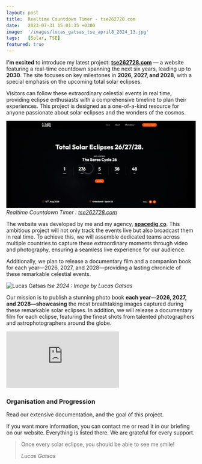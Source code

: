 ```yaml
---
layout: post
title:  Realtime Countdown Timer - tse262728.com
date:   2023-07-31 15:01:35 +0300
image:  '/images/lucas_gatsas_tse_april8_2024_13.jpg'
tags:   [Solar, TSE]
featured: true
---
```

<strong>I’m excited</strong> to introduce my latest project: <strong><a href="https://tse262728.com" target="_blank">tse262728.com</a></strong> — a website featuring a real-time countdown spanning the next six years, leading up to <strong>2030</strong>. The site focuses on key milestones in  <strong>2026, 2027, and 2028</strong>, with a special emphasis on the upcoming total solar eclipses. 


Visitors can follow these extraordinary celestial events in real time, providing eclipse enthusiasts with a comprehensive timeline to plan their experiences. This project is designed as a one-of-a-kind resource for anyone passionate about solar eclipses and the wonders of the cosmos.

<div class="gallery-box">
  <div class="gallery">
    <img src="/images/tse262728.jpg" alt="Lucas Gatsas">
  </div>
  <em>Realtime Countdown Timer :  <a href="https://tse262728.com/" target="_blank">tse262728.com</a></em>
</div>


The website was developed by me and my agency, <strong><a href="https://spacedig.co" target="_blank">spacedig.co</a></strong>. This ambitious project will not only track the events live but also broadcast them in real time. To achieve this, we will assemble dedicated teams across multiple countries to capture these extraordinary moments through video and photography, ensuring a seamless live experience for our audience. 


Additionally, we plan to release a documentary film and a companion book for each year—2026, 2027, and 2028—providing a lasting chronicle of these remarkable celestial events.


![Lucas Gatsas]({{site.baseurl}}/images/lucas_gatsas_tse_april8_2024_16.jpg)
*tse 2024 : Image by Lucas Gatsas*

Our mission is to publish a stunning photo book <strong>each year—2026, 2027, and 2028—showcasing</strong> the most breathtaking images captured during these remarkable solar eclipses. In addition, we will release a documentary film for each eclipse, featuring the finest shots from talented photographers and astrophotographers around the globe.




<p><iframe src="https://www.youtube.com/embed/XG1TmhQZuNw" frameborder="0" allowfullscreen></iframe></p>

<h3>Organisation and Progression</h3>



Read our extensive documentation, and the goal of this project.

If you want more information, you can contact me or read it in our briefing on our website. Everything is listed there. We are grateful for every support.

> Once every solar eclipse, you should be able to see me smile! 
>
> <cite>Lucas Gatsas</cite>

